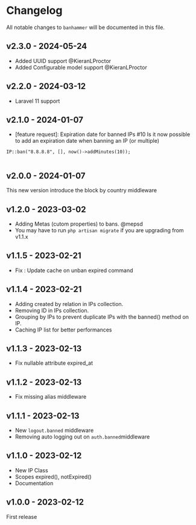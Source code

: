# Changelog

All notable changes to `banhammer` will be documented in this file.

## v2.3.0 - 2024-05-24

- Added UUID support @KieranLProctor
- Added Configurable model support @KieranLProctor

## v2.2.0 - 2024-03-12

- Laravel 11 support

## v2.1.0 - 2024-01-07

- [feature request]: Expiration date for banned IPs #10
  Is it now possible to add an expiration date when banning an IP (or multiple)

```
IP::ban("8.8.8.8", [], now()->addMinutes(10));


```
## v2.0.0 - 2024-01-07

This new version introduce the block by country middleware

## v1.2.0 - 2023-03-02

- Adding Metas (cutom properties) to bans. @mepsd
- You may have to run `php artisan migrate` if you are upgrading from v1.1.x

## v1.1.5 - 2023-02-21

- Fix : Update cache on unban expired command

## v1.1.4 - 2023-02-21

- Adding created by relation in IPs collection.
- Removing ID in IPs collection.
- Grouping by IPs to prevent duplicate IPs with the banned() method on IP.
- Caching IP list for better performances

## v1.1.3 - 2023-02-13

- Fix nullable attribute expired_at

## v1.1.2 - 2023-02-13

- Fix missing alias middleware

## v1.1.1 - 2023-02-13

- New `logout.banned` middleware
- Removing auto logging out on `auth.banned`middleware

## v1.1.0 - 2023-02-12

- New IP Class
- Scopes expired(), notExpired()
- Documentation

## v1.0.0 - 2023-02-12

First release
